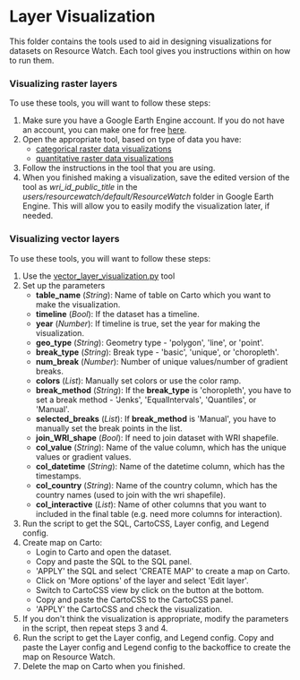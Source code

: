 # Layer Visualization

This folder contains the tools used to aid in designing visualizations for datasets on Resource Watch. Each tool gives you instructions within on how to run them.

### Visualizing raster layers 
To use these tools, you will want to follow these steps: 
1. Make sure you have a Google Earth Engine account. If you do not have an account, you can make one for free [here](https://earthengine.google.com/).
2. Open the appropriate tool, based on type of data you have:
    - [categorical raster data visualizations](https://code.earthengine.google.com/4fa3776a4a609444bbdde586fbf264a0)
    - [quantitative raster data visualizations](https://code.earthengine.google.com/96b6d4b647c02c702c2efb3e7a7b9a0c)
3. Follow the instructions in the tool that you are using.
4. When you finished making a visualization, save the edited version of the tool as *wri_id_public_title* in the *users/resourcewatch/default/ResourceWatch* folder in Google Earth Engine. This will allow you to easily modify the visualization later, if needed.

### Visualizing vector layers
To use these tools, you will want to follow these steps: 
1. Use the [vector_layer_visualization.py](https://github.com/resource-watch/data-team-tools/blob/master/layer_visualization/vector_layer_visualization.py) tool
2. Set up the parameters
    - **table_name** (*String*): Name of table on Carto which you want to make the visualization.
    - **timeline** (*Bool*): If the dataset has a timeline.
    - **year** (*Number*): If timeline is true, set the year for making the visualization.
    - **geo_type** (*String*): Geometry type - 'polygon', 'line', or 'point'. 
    - **break_type** (*String*): Break type - 'basic', 'unique', or 'choropleth'.
    - **num_break** (*Number*): Number of unique values/number of gradient breaks.
    - **colors** (*List*): Manually set colors or use the color ramp.
    - **break_method** (*String*): If the **break_type** is 'choropleth', you have to set a break method - 'Jenks', 'EqualIntervals', 'Quantiles', or 'Manual'.
    - **selected_breaks** (*List*): If **break_method** is 'Manual', you have to manually set the break points in the list.
    - **join_WRI_shape** (*Bool*): If need to join dataset with WRI shapefile.
    - **col_value** (*String*): Name of the value column, which has the unique values or gradient values.
    - **col_datetime** (*String*): Name of the datetime column, which has the timestamps.
    - **col_country** (*String*): Name of the country column, which has the country names (used to join with the wri shapefile).
    - **col_interactive** (*List*): Name of other columns that you want to included in the final table (e.g. need more columns for interaction).
3. Run the script to get the SQL, CartoCSS, Layer config, and Legend config.
4. Create map on Carto:
    - Login to Carto and open the dataset.
    - Copy and paste the SQL to the SQL panel.
    - 'APPLY' the SQL and select 'CREATE MAP' to create a map on Carto.
    - Click on 'More options' of the layer and select 'Edit layer'.
    - Switch to CartoCSS view by click on the button at the bottom.
    - Copy and paste the CartoCSS to the CartoCSS panel.
    - 'APPLY' the CartoCSS and check the visualization.
5. If you don't think the visualization is appropriate, modify the parameters in the script, then repeat steps 3 and 4.
6. Run the script to get the Layer config, and Legend config. Copy and paste the Layer config and Legend config to the backoffice to create the map on Resource Watch.
7. Delete the map on Carto when you finished.